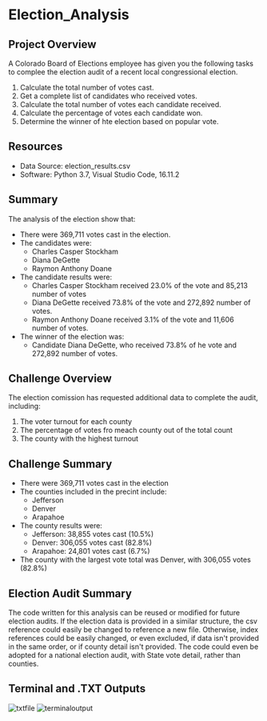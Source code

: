 # Election_Analysis
## Project Overview
A Colorado Board of Elections employee has given you the following tasks to complee the election audit of a recent local congressional election.

1. Calculate the total number of votes cast.
2. Get a complete list of candidates who received votes.
3. Calculate the total number of votes each candidate received.
4. Calculate the percentage of votes each candidate won.
5. Determine the winner of hte election based on popular vote.

## Resources
- Data Source: election_results.csv
- Software: Python 3.7, Visual Studio Code, 16.11.2

## Summary
The analysis of the election show that:
- There were 369,711 votes cast in the election.
- The candidates were:
  - Charles Casper Stockham
  - Diana DeGette
  - Raymon Anthony Doane
- The candidate results were:
  - Charles Casper Stockham received 23.0% of the vote and 85,213 number of votes
  - Diana DeGette received 73.8% of the vote and 272,892 number of votes.
  - Raymon Anthony Doane received 3.1% of the vote and 11,606 number of votes.
- The winner of the election was:
  - Candidate Diana DeGette, who received 73.8% of he vote and 272,892 number of votes.


## Challenge Overview
The election comission has requested additional data to complete the audit, including:

1. The voter turnout for each county
2. The percentage of votes fro meach county out of the total count
3. The county with the highest turnout

## Challenge Summary
- There were 369,711 votes cast in the election
- The counties included in the precint include:
  - Jefferson
  - Denver
  - Arapahoe
- The county results were:
   - Jefferson: 38,855 votes cast (10.5%)
   - Denver: 306,055 votes cast (82.8%)
   - Arapahoe: 24,801 votes cast (6.7%)
- The county with the largest vote total was Denver, with 306,055 votes (82.8%)

## Election Audit Summary
The code written for this analysis can be reused or modified for future election audits.  If the election data is provided in a similar structure, the csv reference could easily be changed to reference a new file.  Otherwise, index references could be easily changed, or even excluded, if data isn't provided in the same order, or if county detail isn't provided.  The code could even be adopted for a national election audit, with State vote detail, rather than counties.

## Terminal and .TXT Outputs
![txtfile](https://user-images.githubusercontent.com/88443672/132582338-9a0e79c6-8a59-4eb9-aa29-cc26f0f7a1d1.png)
![terminaloutput](https://user-images.githubusercontent.com/88443672/132582325-c0db3d9f-ce84-4bba-93f1-5b69d497050e.png)

